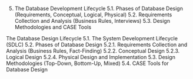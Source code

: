 5. The Database Development Lifecycle
5.1. Phases of Database Design (Requirements, Conceptual, Logical, Physical)
5.2. Requirements Collection and Analysis (Business Rules, Interviews)
5.3. Design Methodologies and CASE Tools


The Database Design Lifecycle
5.1. The System Development Lifecycle (SDLC)
5.2. Phases of Database Design
5.2.1. Requirements Collection and Analysis (Business Rules, Fact-Finding)
5.2.2. Conceptual Design
5.2.3. Logical Design
5.2.4. Physical Design and Implementation
5.3. Design Methodologies (Top-Down, Bottom-Up, Mixed)
5.4. CASE Tools for Database Design